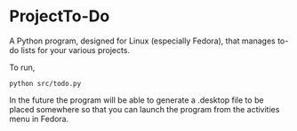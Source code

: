 ProjectTo-Do
============

A Python program, designed for Linux (especially Fedora), that manages to-do lists for your various projects.

To run,

`python src/todo.py`

In the future the program will be able to generate a .desktop file to be placed somewhere so that you can launch the program from the activities menu in Fedora.
